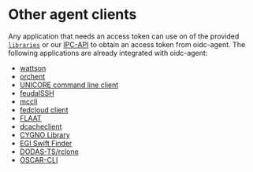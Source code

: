 # Other agent clients

Any application that needs an access token can use on of the provided
[`libraries`](index.md) or our [IPC-API](api-ipc.md)
to obtain an access token from oidc-agent. The following applications are already integrated with oidc-agent:

- [wattson](https://github.com/indigo-dc/wattson)
- [orchent](https://github.com/indigo-dc/orchent)
- [UNICORE command line client](https://www.unicore.eu)
- [feudalSSH](https://codebase.helmholtz.cloud/m-team/feudal/feudalSSH)
- [mccli](https://github.com/dianagudu/mccli)
- [fedcloud client](https://www.fedcloud.eu/fedcloudclient)
- [FLAAT](https://github.com/indigo-dc/flaat)
- [dcacheclient](https://github.com/neicnordic/dcacheclient)
- [CYGNO Library](https://github.com/gmazzitelli/cygno_repo)
- [EGI Swift Finder](https://github.com/lburgey/egiSwiftFinder)
- [DODAS-TS/rclone](https://github.com/DODAS-TS/rclone)
- [OSCAR-CLI](https://github.com/grycap/oscar-cli)
